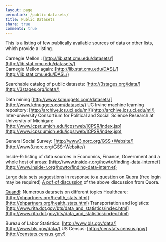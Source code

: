 ```yaml
---
layout: page
permalink: /public-datasets/
title: Public Datasets
share: true
comments: true
---
```

This is a listing of few publically available sources of data or other lists, which provide a listing.

Carnegie Mellon : [http://lib.stat.cmu.edu/datasets/](http://lib.stat.cmu.edu/datasets/)  
Carnegie Mellon again: [http://lib.stat.cmu.edu/DASL/](http://lib.stat.cmu.edu/DASL/)
 
Searchable catalog of public datasets: [http://3stages.org/idata/](http://3stages.org/idata/)
 
Data mining [http://www.kdnuggets.com/datasets/](http://www.kdnuggets.com/datasets/)
UC Irvine machine learning repository: [http://archive.ics.uci.edu/ml/](http://archive.ics.uci.edu/ml/)
Inter-university Consortium for Political and Social Science Research at University of Michigan: [http://www.icpsr.umich.edu/icpsrweb/ICPSR/index.jsp](http://www.icpsr.umich.edu/icpsrweb/ICPSR/index.jsp)
 
General Social Survey: [http://www3.norc.org/GSS+Website/](http://www3.norc.org/GSS+Website/)
 
Inside-R: listing of data sources in Economics, Finance, Government and a whole host of areas: [http://www.inside-r.org/howto/finding-data-internet](http://www.inside-r.org/howto/finding-data-internet)
 
Large data sets suggestions in [response to a question on Quora](http://www.quora.com/Data/Where-can-I-find-large-datasets-open-to-the-public) (free
login may be required) 
[A pdf of discussion](https://dl.dropboxusercontent.com/u/56796392/LargeDataSetSuggestionsFromQuora.pdf) of the above discussion from Quora.
 
[Quandl](http://www.quandl.com/): Numerous datasets on different topics 
Healthcare: [http://phpartners.org/health_stats.html](http://phpartners.org/health_stats.html)
Transportation and logistics: [http://www.rita.dot.gov/bts/data_and_statistics/index.html](http://www.rita.dot.gov/bts/data_and_statistics/index.html)

Bureau of Labor Statistics: [http://www.bls.gov/data/](http://www.bls.gov/data/)
US Census: [http://censtats.census.gov/](http://censtats.census.gov/)
